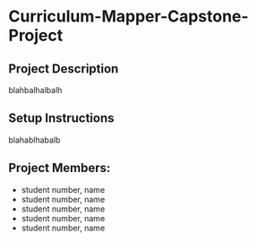 # Curriculum-Mapper-Capstone-Project

## Project Description
blahbalhalbalh

## Setup Instructions
blahablhabalb

## Project Members:
- student number, name
- student number, name
- student number, name
- student number, name
- student number, name